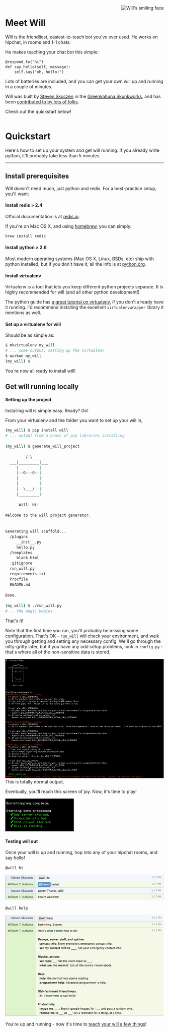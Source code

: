 <img align="right" src="/img/will-head.png" alt="Will's smiling face" title="Will's smiling face" style="border:0;" />


# Meet Will

Will is the friendliest, easiest-to-teach bot you've ever used.  He works on hipchat, in rooms and 1-1 chats.

He makes teaching your chat bot this simple:

```
@respond_to("hi")
def say_hello(self, message):
    self.say("oh, hello!")
```

Lots of batteries are included, and you can get your own will up and running in a couple of minutes.  

Will was built by [Steven Skoczen](http://stevenskoczen.com) in the [Greenkahuna Skunkworks](http://skunkworks.greenkahuna.com), and has been [contributed to by lots of folks](improve.md#shoulders).


Check out the quickstart below!

<div style="width:100%;clear:both;"></div>

# Quickstart

Here's how to set up your system and get will running.  If you already write python, it'll probably take less than 5 minutes.

---

## Install prerequisites

Will doesn't need much, just python and redis.  For a best-practice setup, you'll want:

#### Install redis > 2.4

Official documentation is at [redis.io](http://redis.io/).

If you're on Mac OS X, and using [homebrew](http://brew.sh/), you can simply:

```bash
brew install redis
```

#### Install python > 2.6

Most modern operating systems (Mac OS X, Linux, BSDs, etc) ship with python installed, but if you don't have it, all the info is at [python.org](https://www.python.org/).

#### Install virtualenv

Virtualenv is a tool that lets you keep different python projects separate. It is highly recommended for will (and all other python development!)

The python guide has [a great tutorial on virtualenv](http://docs.python-guide.org/en/latest/dev/virtualenvs/), if you don't already have it running.  I'd recommend installing the excellent `virtualenvwrapper` library it mentions as well.

#### Set up a virtualenv for will

Should be as simple as:

```bash
$ mkvirtualenv my_will
# ... some output, setting up the virtualenv
$ workon my_will
(my_will) $ 
```

You're now all ready to install will!



## Get will running locally

#### Setting up the project

Installing will is simple easy.  Ready? Go!

From your virtualenv and the folder you want to set up your will in,

```bash
(my_will) $ pip install will
# ... output from a bunch of pip libraries installing

(my_will) $ generate_will_project

      ___/-\___
  ___|_________|___
     |         |
     |--O---O--|
     |         |
     |         |
     |  \___/  |
     |_________|
           
      Will: Hi!

Welcome to the will project generator.


Generating will scaffold...
  /plugins
     __init__.py
     hello.py
  /templates
     blank.html
  .gitignore
  run_will.py
  requirements.txt
  Procfile
  README.md

Done.

(my_will) $ ./run_will.py
# .. the magic begins
```

That's it!  

Note that the first time you run, you'll probably be missing some configuration. That's OK - `run_will` will check your environment, and walk you through getting and setting any necessary config.  We'll go through the nitty-gritty later, but if you have any odd setup problems, look in `config.py` - that's where all of the non-sensitive data is stored.

![Uninitialized Environment output](img/uninitialized_env.gif)
This is totally normal output.

Eventually, you'll reach this screen of joy.  Now, it's time to play!

![Screen of Joy](img/screen_of_joy.gif)

#### Testing will out

Once your will is up and running, hop into any of your hipchat rooms, and say hello!

`@will hi`

![Hi, Will](img/hi.gif)

`@will help`

![Help, will](img/help.gif)

You're up and running - now it's time to [teach your will a few things](plugins/basics.md)!